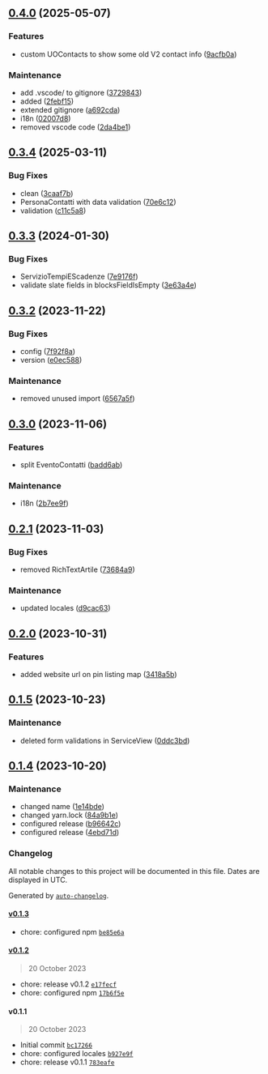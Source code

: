 

## [0.4.0](https://github.com/RedTurtle/volto-io-comune-v2/compare/v0.3.4...v0.4.0) (2025-05-07)


### Features

* custom UOContacts to show some old V2 contact info ([9acfb0a](https://github.com/RedTurtle/volto-io-comune-v2/commit/9acfb0ab18f500f6385cbf1163595e67636e7cbf))


### Maintenance

* add .vscode/ to gitignore ([3729843](https://github.com/RedTurtle/volto-io-comune-v2/commit/3729843a1e0721094c36d8ca2000d5e610167409))
* added ([2febf15](https://github.com/RedTurtle/volto-io-comune-v2/commit/2febf150e8d134feeee8c64105b7d4bd33f5eba1))
* extended gitignore ([a692cda](https://github.com/RedTurtle/volto-io-comune-v2/commit/a692cda3c7699bc69398979244da8172b78c962f))
* i18n ([02007d8](https://github.com/RedTurtle/volto-io-comune-v2/commit/02007d8e110492dcb6a2d41d4d81fa85a4d90a13))
* removed vscode code ([2da4be1](https://github.com/RedTurtle/volto-io-comune-v2/commit/2da4be1c213333f454e416e471ff642ec1a3c798))

## [0.3.4](https://github.com/RedTurtle/volto-io-comune-v2/compare/v0.3.3...v0.3.4) (2025-03-11)


### Bug Fixes

* clean ([3caaf7b](https://github.com/RedTurtle/volto-io-comune-v2/commit/3caaf7b58e240a9aa03fe49ef681cf1c1a13b6ff))
* PersonaContatti with data validation ([70e6c12](https://github.com/RedTurtle/volto-io-comune-v2/commit/70e6c12c8879944d024b39bf3cab0baf9c5fd6aa))
* validation ([c11c5a8](https://github.com/RedTurtle/volto-io-comune-v2/commit/c11c5a867cabbbd15f7f92fd5f2e099287b92736))

## [0.3.3](https://github.com/RedTurtle/volto-io-comune-v2/compare/v0.3.2...v0.3.3) (2024-01-30)


### Bug Fixes

* ServizioTempiEScadenze ([7e9176f](https://github.com/RedTurtle/volto-io-comune-v2/commit/7e9176ffb94f67caed78d81e8a9241c0e782b006))
* validate slate fields in blocksFieldIsEmpty ([3e63a4e](https://github.com/RedTurtle/volto-io-comune-v2/commit/3e63a4e3be9da66757a26a038946d802aa9b2b78))

## [0.3.2](https://github.com/RedTurtle/volto-io-comune-v2/compare/v0.3.0...v0.3.2) (2023-11-22)


### Bug Fixes

* config ([7f92f8a](https://github.com/RedTurtle/volto-io-comune-v2/commit/7f92f8aa39b914abf795867ad0aa9333b8e0f676))
* version ([e0ec588](https://github.com/RedTurtle/volto-io-comune-v2/commit/e0ec588ee9570e5a96fc1eb8c024cb01b770f6f2))


### Maintenance

* removed unused import ([6567a5f](https://github.com/RedTurtle/volto-io-comune-v2/commit/6567a5f1463bd15395ab134beb724ac319101c62))

## [0.3.0](https://github.com/RedTurtle/volto-io-comune-v2/compare/v0.2.1...v0.3.0) (2023-11-06)


### Features

* split EventoContatti ([badd6ab](https://github.com/RedTurtle/volto-io-comune-v2/commit/badd6ab0f73c579e38897ff2e01c3a58bb0c76b5))


### Maintenance

* i18n ([2b7ee9f](https://github.com/RedTurtle/volto-io-comune-v2/commit/2b7ee9f490c72914a342f7d286713ec56ce1091e))

## [0.2.1](https://github.com/RedTurtle/volto-io-comune-v2/compare/v0.2.0...v0.2.1) (2023-11-03)


### Bug Fixes

* removed RichTextArtile ([73684a9](https://github.com/RedTurtle/volto-io-comune-v2/commit/73684a920a67d523325c9c3a0a6926e9a75306ce))


### Maintenance

* updated locales ([d9cac63](https://github.com/RedTurtle/volto-io-comune-v2/commit/d9cac634c5127fb9d24f20bd412674b35baea862))

## [0.2.0](https://github.com/RedTurtle/volto-io-comune-v2/compare/v0.1.5...v0.2.0) (2023-10-31)


### Features

* added website url on pin listing map ([3418a5b](https://github.com/RedTurtle/volto-io-comune-v2/commit/3418a5b1a0e53084f77dd16e7d28d092c3c6a5d6))

## [0.1.5](https://github.com/RedTurtle/volto-io-comune-v2/compare/v0.1.4...v0.1.5) (2023-10-23)


### Maintenance

* deleted form validations in ServiceView ([0ddc3bd](https://github.com/RedTurtle/volto-io-comune-v2/commit/0ddc3bdcaa215588473d5317ada5c22f444b1be4))

## [0.1.4](https://github.com/RedTurtle/volto-io-comune-v2/compare/v0.1.3...v0.1.4) (2023-10-20)


### Maintenance

* changed name ([1e14bde](https://github.com/RedTurtle/volto-io-comune-v2/commit/1e14bde8ae8e4a94f0aa353226c1fd6d0f4f7b89))
* changed yarn.lock ([84a9b1e](https://github.com/RedTurtle/volto-io-comune-v2/commit/84a9b1ed2b9b5a0988d515753bc0944b497d3cd8))
* configured release ([b96642c](https://github.com/RedTurtle/volto-io-comune-v2/commit/b96642c45e40da3195762bc2bc8e82d7d51b3580))
* configured release ([4ebd71d](https://github.com/RedTurtle/volto-io-comune-v2/commit/4ebd71d76adc8eb4388933315a3819ce1eaf79ca))

### Changelog

All notable changes to this project will be documented in this file. Dates are displayed in UTC.

Generated by [`auto-changelog`](https://github.com/CookPete/auto-changelog).

#### [v0.1.3](https://github.com/RedTurtle/volto-io-comune-v2/compare/v0.1.2...v0.1.3)

- chore: configured npm [`be85e6a`](https://github.com/RedTurtle/volto-io-comune-v2/commit/be85e6a36ba52dc980e01acac59c0943562b3e17)

#### [v0.1.2](https://github.com/RedTurtle/volto-io-comune-v2/compare/v0.1.1...v0.1.2)

> 20 October 2023

- chore: release v0.1.2 [`e17fecf`](https://github.com/RedTurtle/volto-io-comune-v2/commit/e17fecf872bdbb8594b77f92b02836d404b2c464)
- chore: configured npm [`17b6f5e`](https://github.com/RedTurtle/volto-io-comune-v2/commit/17b6f5e7c9914e4edf8d62783b1769cf307399c1)

#### v0.1.1

> 20 October 2023

- Initial commit [`bc17266`](https://github.com/RedTurtle/volto-io-comune-v2/commit/bc172664add8385ad763506ed5c065bbd639fc42)
- chore: configured locales [`b927e9f`](https://github.com/RedTurtle/volto-io-comune-v2/commit/b927e9fe5b8e092123b05f076282052f02ac9f45)
- chore: release v0.1.1 [`783eafe`](https://github.com/RedTurtle/volto-io-comune-v2/commit/783eafef6571e4d79bc9c089121e5288c808ad90)